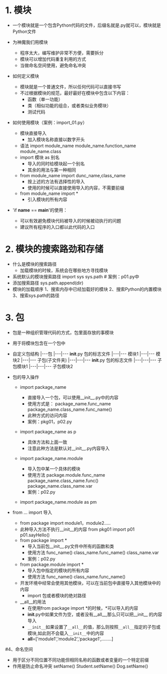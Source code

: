 # 1. 模块
- 一个模块就是一个包含Python代码的文件，后缀名就是.py就可以，模块就是Python文件
- 为神魔我们用模块
    - 程序太大，编写维护非常不方便，需要拆分
    - 模块可以增加代码重复利用的方式
    - 当做命名空间使用，避免命名冲突
- 如何定义模块
    - 模块就是一个普通文件，所以任何代码可以直接书写
    - 不过根据模块的规范，最好最好在模块中包含以下内容：
        - 函数（单一功能）
        - 类（相似功能的组合，或者类似业务模块）
        - 测试代码
        
- 如何使用模块（案例：import_01.py）
    - 模块直接导入
        - 加入模块名称直接以数字开头
    - 语法
            import  module_name
            module_name.function_name
            module_name.class
    - import 模块  as  别名
        - 导入的同时给模块起一个别名
        - 其余的用法与第一种相同
    - from  module_name import dunc_name,class_name
        - 按上述的方法有选择性的导入
        - 使用的时候可以直接使用导入的内容，不需要前缀
    - from module_name  import *
        - 引入模块的所有内容
- 'if __name__ == __main__'的使用：
    - 可以有效避免模块代码被导入的时候被动执行的问题
    - 建议所有程序的入口都以此代码的入口
    
# 2. 模块的搜索路劲和存储
- 什么是模块的搜索路径
    - 加载模块的时候，系统会在哪些地方寻找模块
- 系统默认的模块搜索路径
        import  sys
        sys.path
        # 案例：p01.py中
- 添加搜索路径
    sys.path.append(dir)
- 模块的加载顺序
    1、搜索内存中已经加载好的模块
    2、搜索Python的内置模块
    3、搜索sys.path的路径
    
# 3. 包
- 包是一种组织管理代码的方式，包里面存放的事模块
- 用于将模块包含在一个包中
- 自定义包结构
        |---包
        |---|--- __init__.py  包的标志文件
        |---|--- 模块1
        |---|--- 模块2
        |---|--- 子包(子文件夹)
        |---|---|--- __init__.py  包的标志文件
        |---|---|--- 子包模块1
        |---|---|--- 子包模块2
- 包的导入操作
    - import package_name
        - 直接导入一个包，可以使用__init__.py中的内容
        - 使用方式是：
                package_name.func_name
                package_name.class_name.func_name()
        - 此种方式的访问内容
        - 案例：pkg01，p02.py
    - import package_name as p
        - 具体方法和上面一致
        - 注意此种方法是默认对__init__.py内容导入    
        
    - import package_name.module
        - 导入包中某一个具体的模块
        - 使用方法
                package.module.func_name
                package_name.class_name.func()
                package_name.class_name.var
        - 案例：p02.py
    - import package_name.module as  pm
    
- from ... import 导入
    - from package import module1，module2.....
    - 此种导入方法不执行__init__的内容
                    from pkg01 import p01
                    p01.sayHello()
    - from package import *
        - 导入当前包__init__.py文件中所有的函数和类
        - 使用方法
                func_name()
                class_name.func_name()
                class_name.var
        - 案例：p02.py
    - from package.module import *
        - 导入包中指定的模块的所有内容
        - 使用方法
                    func_name()
                    class_name.func_name()
    - 开发环境中经常会使用其他模块，可以在当前包中直接导入其他模块中的内容
        - import  包或者模块的绝对路径
    - __all__的用法
        - 在使用from package import *的时候，*可以导入的内容
        - __init__.py中如果文件为空，或者没有__all__,那么只可以把__init__
          的内容导入
        - `__init__`如果设置了`__all__`的值，那么则按照`__all__`指定的子包或
           模块,如此则不会载入`__init__`中的内容
        - __all__=['module1','module2','package1',........]
        
#4、命名空间
- 用于区分不同位置不同功能但相同名称的函数或者变量的一个特定前缀
- 作用是防止命名冲突
         setName()
         Student.setName()
         Dog.setName()